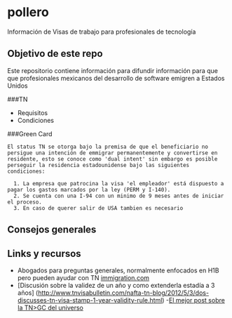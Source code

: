 # pollero
Información de Visas de trabajo para profesionales de tecnología

## Objetivo de este repo

Este repositorio contiene información para difundir información para que que profesionales mexicanos del desarrollo de software emigren a Estados Unidos

###TN
  * Requisitos
  * Condiciones

###Green Card

    El status TN se otorga bajo la premisa de que el beneficiario no persigue una intención de emmigrar permanentemente y convertirse en residente, esto se conoce como 'dual intent' sin embargo es posible perseguir la residencia estadounidense bajo las siguientes condiciones:

      1. La empresa que patrocina la visa 'el empleador' está dispuesto a pagar los gastos marcados por la ley (PERM y I-140).
      2. Se cuenta con una I-94 con un minimo de 9 meses antes de iniciar el proceso.
      3. En caso de querer salir de USA tambien es necesario


## Consejos generales

## Links y recursos
- Abogados para preguntas generales, normalmente enfocados en H1B pero pueden ayudar con TN [immigration.com](immigration.com)
- [Discusión sobre la validez de un año y como extenderla estadía a 3 años] (http://www.tnvisabulletin.com/nafta-tn-blog/2012/5/3/dos-discusses-tn-visa-stamp-1-year-validity-rule.html)
-[El mejor post sobre la TN>GC del universo](http://forums.immigration.com/showthread.php?152852-I-am-no-longer-Curious!!!-I-am-APPPPPRRRROOOOOVEEEDD!!!!!!!&p=984692#post984692)
